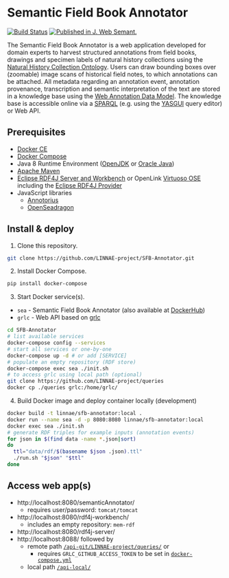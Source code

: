 # Semantic Field Book Annotator

[![Build Status](https://travis-ci.org/LINNAE-project/SFB-Annotator.svg?branch=master)](https://travis-ci.org/LINNAE-project/SFB-Annotator)
[![Published in J. Web Semant.](https://img.shields.io/badge/published%20in-JWebSemant-blue.svg)](https://doi.org/10.1016/j.websem.2018.06.002)

The Semantic Field Book Annotator is a web application developed for domain experts to harvest structured annotations from field books, drawings and specimen labels of natural history collections using the [Natural History Collection Ontology](https://github.com/lisestork/NHC-Ontology). Users can draw bounding boxes over (zoomable) image scans of historical field notes, to which annotations can be attached. All metadata regarding an annotation event, annotation provenance, transcription and semantic interpretation of the text are stored in a knowledge base using the [Web Annotation Data Model](https://www.w3.org/TR/annotation-model/). The knowledge base is accessible online via a [SPARQL](http://makingsense.liacs.nl/rdf4j-server/repositories/NC) (e.g. using the [YASGUI](https://yasgui.triply.cc/) query editor) or Web API.

## Prerequisites
- [Docker CE](https://docs.docker.com/install/)
- [Docker Compose](https://docs.docker.com/compose/install/)
- Java 8 Runtime Environment ([OpenJDK](https://openjdk.java.net/) or [Oracle Java](https://www.oracle.com/java/technologies/javase-jdk8-downloads.html))
- [Apache Maven](https://maven.apache.org/)
- [Eclipse RDF4J Server and Workbench](https://rdf4j.org/documentation/tools/server-workbench/) or OpenLink [Virtuoso OSE](http://vos.openlinksw.com/owiki/wiki/VOS) including the [Eclipse RDF4J Provider](http://vos.openlinksw.com/owiki/wiki/VOS/VirtSesame2Provider)
- JavaScript libraries
  - [Annotorius](https://annotorious.github.io)
  - [OpenSeadragon](https://openseadragon.github.io/)

## Install & deploy

1. Clone this repository.

```bash
git clone https://github.com/LINNAE-project/SFB-Annotator.git
```
2. Install Docker Compose.

```bash
pip install docker-compose
```

3. Start Docker service(s).

- `sea` - Semantic Field Book Annotator (also available at [DockerHub](https://hub.docker.com/repository/docker/linnae/sfb-annotator))
- `grlc` - Web API based on [grlc](https://www.research-software.nl/software/grlc)

```bash
cd SFB-Annotator
# list available services
docker-compose config --services
# start all services or one-by-one
docker-compose up -d # or add [SERVICE]
# populate an empty repository (RDF store)
docker-compose exec sea ./init.sh
# to access grlc using local path (optional)
git clone https://github.com/LINNAE-project/queries
docker cp ./queries grlc:/home/grlc/
```

4. Build Docker image and deploy container locally (development)

```bash
docker build -t linnae/sfb-annotator:local .
docker run --name sea -d -p 8080:8080 linnae/sfb-annotator:local
docker exec sea ./init.sh
# generate RDF triples for example inputs (annotation events)
for json in $(find data -name *.json|sort)
do
  ttl="data/rdf/$(basename $json .json).ttl"
  ./run.sh "$json" "$ttl" 
done
```

## Access web app(s)
- http://localhost:8080/semanticAnnotator/
  - requires user/password: `tomcat/tomcat`
- http://localhost:8080/rdf4j-workbench/
  - includes an empty repository: `mem-rdf`
- http://localhost:8080/rdf4j-server/
- http://localhost:8088/ followed by
  - remote path [`/api-git/LINNAE-project/queries/`](http://localhost:8088/api-git/LINNAE-project/queries/) or
    - requires `GRLC_GITHUB_ACCESS_TOKEN` to be set in [`docker-compose.yml`](https://github.com/LINNAE-project/SFB-Annotator/blob/master/docker-compose.yml#L19)
  - local path [`/api-local/`](http://localhost:8088/api-local/)
